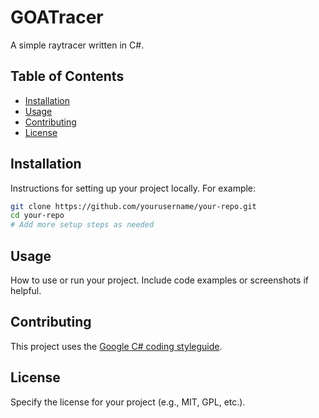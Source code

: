 
# GOATracer

A simple raytracer written in C#.

## Table of Contents
- [Installation](#installation)
- [Usage](#usage)
- [Contributing](#contributing)
- [License](#license)

## Installation

Instructions for setting up your project locally. For example:

```bash
git clone https://github.com/yourusername/your-repo.git
cd your-repo
# Add more setup steps as needed
```

## Usage

How to use or run your project. Include code examples or screenshots if helpful.

## Contributing

This project uses the [Google C# coding styleguide](https://google.github.io/styleguide/csharp-style.html).

## License

Specify the license for your project (e.g., MIT, GPL, etc.).
